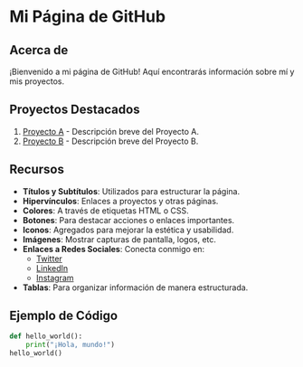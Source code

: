 # Mi Página de GitHub

## Acerca de
¡Bienvenido a mi página de GitHub! Aquí encontrarás información sobre mí y mis proyectos.

## Proyectos Destacados
1. [Proyecto A](#) - Descripción breve del Proyecto A.
2. [Proyecto B](#) - Descripción breve del Proyecto B.

## Recursos
- **Títulos y Subtítulos**: Utilizados para estructurar la página.
- **Hipervínculos**: Enlaces a proyectos y otras páginas.
- **Colores**: A través de etiquetas HTML o CSS.
- **Botones**: Para destacar acciones o enlaces importantes.
- **Iconos**: Agregados para mejorar la estética y usabilidad.
- **Imágenes**: Mostrar capturas de pantalla, logos, etc.
- **Enlaces a Redes Sociales**: Conecta conmigo en:
  - [Twitter](#)
  - [LinkedIn](#)
  - [Instagram](#)
- **Tablas**: Para organizar información de manera estructurada.

## Ejemplo de Código
```python
def hello_world():
    print("¡Hola, mundo!")
hello_world()
